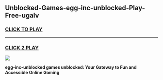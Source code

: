 
## Unblocked-Games-egg-inc-unblocked-Play-Free-ugalv
<h3>
<a href="https://premium76.site?title=egg-inc-unblocked&ref=18A1">CLICK TO PLAY</a></h3>
<hr>

<h3>
<a href="https://premium76.site?title=egg-inc-unblocked&ref=18A1">CLICK 2 PLAY</a>
  
</h3>

<a href="https://premium76.site?title=egg-inc-unblocked&ref=18A1"><img src="https://clearcache.store/games.png"></a>


**egg-inc-unblocked games unblocked: Your Gateway to Fun and Accessible Online Gaming**
